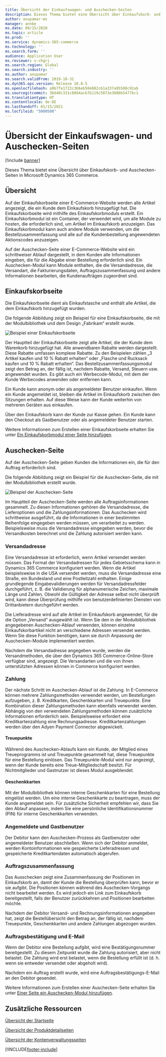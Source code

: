 ```yaml
---
title: Übersicht der Einkaufswagen- und Auschecken-Seiten
description: Dieses Thema bietet eine Übersicht über Einkaufskorb- und Auschecken-Seiten in Microsoft Dynamics 365 Commerce.
author: anupamar-ms
manager: annbe
ms.date: 09/15/2020
ms.topic: article
ms.prod: ''
ms.service: dynamics-365-commerce
ms.technology: ''
ms.search.form: ''
audience: Application User
ms.reviewer: v-chgri
ms.search.region: Global
ms.search.industry: ''
ms.author: anupamar
ms.search.validFrom: 2019-10-31
ms.dyn365.ops.version: Release 10.0.5
ms.openlocfilehash: a9b7fe1722c366eb504882c61a337a95500c92ab
ms.sourcegitcommit: 38d40c331c8894acb7b119c5073e3088b54776c1
ms.translationtype: HT
ms.contentlocale: de-DE
ms.lasthandoff: 01/15/2021
ms.locfileid: "5000508"
---
```

# <a name="cart-and-checkout-pages-overview"></a>Übersicht der Einkaufswagen- und Auschecken-Seiten

[!include [banner](includes/banner.md)]

Dieses Thema bietet eine Übersicht über Einkaufskorb- und Auschecken-Seiten in Microsoft Dynamics 365 Commerce.

## <a name="overview"></a>Übersicht

Auf der Einkaufskorbseite einer E-Commerce-Website werden alle Artikel angezeigt, die ein Kunde dem Einkaufskorb hinzugefügt hat. Die Einkaufskorbseite wird mithilfe des Einkaufskorbmoduls erstellt. Ein Einkaufskorbmodul ist ein Container, der verwendet wird, um alle Module zu hosten, die erforderlich sind, um Artikel im Einkaufskorb anzuzeigen. Das Einkaufskorbmodul kann auch andere Module verwenden, um die Bestellzusammenfassung und alle auf die Kundenbestellung angewendeten Aktionscodes anzuzeigen.

Auf der Auschecken-Seite einer E-Commerce-Website wird ein schrittweiser Ablauf dargestellt, in dem Kunden alle Informationen eingeben, die für die Abgabe einer Bestellung erforderlich sind. Ein Auschecken-Modul kann Module enthalten, die die Versandadresse, die Versandart, die Fakturierungsdaten, Auftragszusammenfassung und andere Informationen bearbeiten, die Kundenaufträgen zugeordnet sind.

## <a name="cart-page"></a>Einkaufskorbseite

Die Einkaufskorbseite dient als Einkaufstasche und enthält alle Artikel, die dem Einkaufskorb hinzugefügt wurden.

Die folgende Abbildung zeigt ein Beispiel für eine Einkaufskorbseite, die mit der Modulbibliothek und dem Design „Fabrikam“ erstellt wurde.

![Beispiel einer Einkaufskorbseite](./media/cart2.PNG)

Der Hauptteil der Einkaufskorbseite zeigt alle Artikel, die der Kunde dem Warenkorb hinzugefügt hat. Alle anwendbaren Rabatte werden dargestellt. Diese Rabatte umfassen komplexe Rabatte. Zu den Beispielen zählen „3 Artikel kaufen und 10 % Rabatt erhalten“ oder „Flasche und Rucksack kaufen und 10 % Rabatt erhalten“. Das Bestellzusammenfassungsmodul zeigt den Betrag an, der fällig ist, nachdem Rabatte, Versand, Steuern usw. angewendet wurden. Es gibt auch ein Werbecode-Modul, mit dem der Kunde Werbecodes anwenden oder entfernen kann.

Ein Kunde kann anonym oder als angemeldeter Benutzer einkaufen. Wenn ein Kunde angemeldet ist, bleiben die Artikel im Einkaufskorb zwischen den Sitzungen erhalten. Auf diese Weise kann der Kunde weiterhin von mehreren Geräten aus einkaufen.

Über den Einkaufskorb kann der Kunde zur Kasse gehen. Ein Kunde kann den Checkout als Gastbenutzer oder als angemeldeter Benutzer starten.

Weitere Informationen zum Erstellen einer Einkaufskorbseite erhalten Sie unter [Ein Einkaufskorbmodul einer Seite hinzufügen](add-cart-module.md).

## <a name="checkout-page"></a>Auschecken-Seite

Auf der Auschecken-Seite geben Kunden die Informationen ein, die für den Auftrag erforderlich sind.

Die folgende Abbildung zeigt ein Beispiel für die Auschecken-Seite, die mit der Modulbibliothek erstellt wurde.

![Beispiel der Auschecken-Seite](./media/Checkout.PNG)

Im Hauptteil der Auschecken-Seite werden alle Auftragsinformationen gesammelt. Zu diesen Informationen gehören die Versandadresse, die Lieferoptionen und die Zahlungsinformationen. Das Auschecken wird schrittweise ausgeführt, da die Informationen in einer bestimmten Reihenfolge eingegeben werden müssen, um verarbeitet zu werden. Beispielsweise muss die Versandadresse eingegeben werden, bevor die Versandkosten berechnet und die Zahlung autorisiert werden kann.

### <a name="shipping-address"></a>Versandadresse

Eine Versandadresse ist erforderlich, wenn Artikel versendet werden müssen. Das Format der Versandadressen für jedes Gebietsschema kann in Dynamics 365 Commerce konfiguriert werden. Wenn die Artikel beispielsweise in die USA versendet werden, muss die Versandadresse eine Straße, ein Bundesland und eine Postleitzahl enthalten. Einige grundlegende Eingabevalidierungen werden für Versandadressfelder durchgeführt, z. B. die Validierung für alphanumerische Zeichen, maximale Länge und Zahlen. Obwohl die Gültigkeit der Adresse selbst nicht überprüft wird, kann diese Überprüfung mithilfe von benutzerdefinierten Diensten von Drittanbietern durchgeführt werden.

Die Lieferadresse wird auf alle Artikel im Einkaufskorb angewendet, für die die Option „Versand“ ausgewählt ist. Wenn Sie den in der Modulbibliothek angegebenen Auschecken-Ablauf verwenden, können einzelne Einkaufskorbartikel nicht an verschiedene Adressen versendet werden. Wenn Sie diese Funktion benötigen, kann sie durch Anpassung der Auschecken-Module implementiert werden.

Nachdem die Versandadresse angegeben wurde, werden die Versandmethoden, die über den Dynamics 365 Commerce-Online-Store verfügbar sind, angezeigt. Die Versandarten und die von ihnen unterstützten Adressen können in Commerce konfiguriert werden.

### <a name="payment"></a>Zahlung

Der nächste Schritt im Auschecken-Ablauf ist die Zahlung. In E-Commerce können mehrere Zahlungsmethoden verwendet werden, um Bestellungen aufzugeben, z. B. Kreditkarten, Geschenkkarten und Treuepunkte. Eine Kombination dieser Zahlungsmethoden kann ebenfalls verwendet werden. Abhängig von den verwendeten Zahlungsmethoden können zusätzliche Informationen erforderlich sein. Beispielsweise erfordert eine Kreditkartenzahlung eine Rechnungsadresse. Kreditkartenzahlungen werden über den Adyen Payment Connector abgewickelt.

#### <a name="loyalty-points"></a>Treuepunkte

Während des Auschecken-Ablaufs kann ein Kunde, der Mitglied eines Treueprogramms ist und Treuepunkte gesammelt hat, diese Treuepunkte für eine Bestellung einlösen. Das Treuepunkte-Modul wird nur angezeigt, wenn der Kunde bereits eine Treue-Mitgliedschaft besitzt. Für Nichtmitglieder und Gastnutzer ist dieses Modul ausgeblendet.

#### <a name="gift-cards"></a>Geschenkkarten

Mit der Modulbibliothek können interne Geschenkkarten für eine Bestellung eingelöst werden. Um eine interne Geschenkkarte zu beantragen, muss der Kunde angemeldet sein. Für zusätzliche Sicherheit empfehlen wir, dass Sie den Ablauf anpassen, indem Sie eine persönliche Identifikationsnummer (PIN) für interne Geschenkkarten verwenden.

### <a name="signed-in-and-guest-users"></a>Angemeldete und Gastbenutzer

Der Debitor kann den Auschecken-Prozess als Gastbenutzer oder angemeldeter Benutzer abschließen. Wenn sich der Debitor anmeldet, werden Kontoinformationen wie gespeicherte Lieferadressen und gespeicherte Kreditkartendaten automatisch abgerufen.

### <a name="order-summary"></a>Auftragszusammenfassung

Das Ausschecken zeigt eine Zusammenfassung der Positionen im Einkaufskorb an, damit der Kunde die Bestellung überprüfen kann, bevor er sie aufgibt. Die Positionen können während des Auschecken-Vorgangs nicht bearbeitet werden. Es wird jedoch ein Link zum Einkaufskorb bereitgestellt, falls der Benutzer zurückkehren und Positionen bearbeiten möchte.

Nachdem der Debitor Versand- und Rechnungsinformationen angegeben hat, zeigt die Bestellübersicht den Betrag an, der fällig ist, nachdem Treuepunkte, Geschenkkarten und andere Zahlungen abgezogen wurden.

### <a name="order-confirmation-and-email"></a>Auftragsbestätigung und E-Mail

Wenn der Debitor eine Bestellung aufgibt, wird eine Bestätigungsnummer bereitgestellt. Zu diesem Zeitpunkt wurde die Zahlung autorisiert, aber nicht belastet. Die Zahlung wird erst belastet, wenn die Bestellung erfüllt ist (d. h. wenn sie entweder versendet oder abgeholt wird).

Nachdem ein Auftrag erstellt wurde, wird eine Auftragsbestätigungs-E-Mail an den Debitor gesendet.

Weitere Informationen zum Erstellen einer Auschecken-Seite erhalten Sie unter [Einer Seite ein Auschecken-Modul hinzufügen](add-checkout-module.md).

## <a name="additional-resources"></a>Zusätzliche Ressourcen

[Übersicht der Startseite](quick-tour-home-page.md)

[Übersicht der Produktdetailseiten](quick-tour-pdp.md)

[Übersicht der Kontenverwaltungsseiten](quick-tour-account-management.md)


[!INCLUDE[footer-include](../includes/footer-banner.md)]